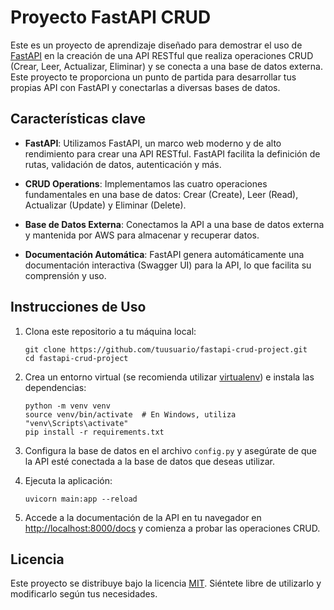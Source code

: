 
# Proyecto FastAPI CRUD

Este es un proyecto de aprendizaje diseñado para demostrar el uso de [FastAPI](https://fastapi.tiangolo.com/) en la creación de una API RESTful que realiza operaciones CRUD (Crear, Leer, Actualizar, Eliminar) y se conecta a una base de datos externa. Este proyecto te proporciona un punto de partida para desarrollar tus propias API con FastAPI y conectarlas a diversas bases de datos.

## Características clave

- **FastAPI**: Utilizamos FastAPI, un marco web moderno y de alto rendimiento para crear una API RESTful. FastAPI facilita la definición de rutas, validación de datos, autenticación y más.

- **CRUD Operations**: Implementamos las cuatro operaciones fundamentales en una base de datos: Crear (Create), Leer (Read), Actualizar (Update) y Eliminar (Delete).

- **Base de Datos Externa**: Conectamos la API a una base de datos externa y mantenida por AWS para almacenar y recuperar datos. 

- **Documentación Automática**: FastAPI genera automáticamente una documentación interactiva (Swagger UI) para la API, lo que facilita su comprensión y uso.

## Instrucciones de Uso

1. Clona este repositorio a tu máquina local:

   ```
   git clone https://github.com/tuusuario/fastapi-crud-project.git
   cd fastapi-crud-project
   ```

2. Crea un entorno virtual (se recomienda utilizar [virtualenv](https://virtualenv.pypa.io/en/latest/)) e instala las dependencias:

   ```
   python -m venv venv
   source venv/bin/activate  # En Windows, utiliza "venv\Scripts\activate"
   pip install -r requirements.txt
   ```

3. Configura la base de datos en el archivo `config.py` y asegúrate de que la API esté conectada a la base de datos que deseas utilizar.

4. Ejecuta la aplicación:

   ```
   uvicorn main:app --reload
   ```

5. Accede a la documentación de la API en tu navegador en [http://localhost:8000/docs](http://localhost:8000/docs) y comienza a probar las operaciones CRUD.

## Licencia

Este proyecto se distribuye bajo la licencia [MIT](LICENSE). Siéntete libre de utilizarlo y modificarlo según tus necesidades.

